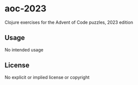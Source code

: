 # aoc-2023

Clojure exercises for the Advent of Code puzzles, 2023 edition

## Usage

No intended usage

## License

No explicit or implied license or copyright